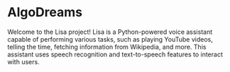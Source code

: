 # AlgoDreams
Welcome to the Lisa project! Lisa is a Python-powered voice assistant capable of performing various tasks, such as playing YouTube videos, telling the time, fetching information from Wikipedia, and more. This assistant uses speech recognition and text-to-speech features to interact with users.

